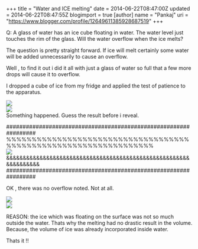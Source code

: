 +++
title = "Water and ICE melting"
date = 2014-06-22T08:47:00Z
updated = 2014-06-22T08:47:55Z
blogimport = true 
[author]
	name = "Pankaj"
	uri = "https://www.blogger.com/profile/12649611385928687519"
+++
   
Q: A glass of water has an ice cube floating in water. The water level just touches the rim of the glass. Will the water overflow when the ice melts?  
  
The question is pretty straight forward. If ice will melt certainly some water will be added unnecessarily to cause an overflow.  
  
Well , to find it out i did it all with just a glass of water so full that a few more drops will cause it to overflow.  
  
I dropped a cube of ice from my fridge and applied the test of patience to the apparatus.  
  
[![](http://2.bp.blogspot.com/-lsXZm9St7f8/U6b5vVfdeWI/AAAAAAAAFM0/YYNt3WA7T-g/s1600/withIce1.jpg)](http://2.bp.blogspot.com/-lsXZm9St7f8/U6b5vVfdeWI/AAAAAAAAFM0/YYNt3WA7T-g/s1600/withIce1.jpg)  
[![](http://1.bp.blogspot.com/-zSPyhwLfKWo/U6b5vVLmLcI/AAAAAAAAFM8/AjaKsAo_id4/s1600/withIce2.jpg)](http://1.bp.blogspot.com/-zSPyhwLfKWo/U6b5vVLmLcI/AAAAAAAAFM8/AjaKsAo_id4/s1600/withIce2.jpg)  
Something happened. Guess the result before i reveal.  
  
#################################################################  
%%%%%%%%%%%%%%%%%%%%%%%%%%%%%%%%%%%%%%%%%%%%%%%%%%%%%%%%%%%%%%%%%  
[![](http://3.bp.blogspot.com/-TQwPVwdZMs8/U6b6maXdabI/AAAAAAAAFNQ/Hy9IhG1n6o0/s1600/withIceMelting.jpg)](http://3.bp.blogspot.com/-TQwPVwdZMs8/U6b6maXdabI/AAAAAAAAFNQ/Hy9IhG1n6o0/s1600/withIceMelting.jpg)  
&&&&&&&&&&&&&&&&&&&&&&&&&&&&&&&&&&&&&&&&&&&&&&&&&&&&&&&&&&&&&&&&&  
#################################################################  
  
OK , there was no overflow noted. Not at all.  
  
[![](http://4.bp.blogspot.com/-BPeP_x08zuA/U6b6cqfLCfI/AAAAAAAAFNE/66cbYMi3SsE/s1600/withIceMelted2.jpg)](http://4.bp.blogspot.com/-BPeP_x08zuA/U6b6cqfLCfI/AAAAAAAAFNE/66cbYMi3SsE/s1600/withIceMelted2.jpg)  
[![](http://2.bp.blogspot.com/-_NuvWO0Ku8k/U6b6cmQwAGI/AAAAAAAAFNA/9mG1C38putA/s1600/withIceMelted1.jpg)](http://2.bp.blogspot.com/-_NuvWO0Ku8k/U6b6cmQwAGI/AAAAAAAAFNA/9mG1C38putA/s1600/withIceMelted1.jpg)  
  
REASON: the ice which was floating on the surface was not so much outside the water. Thats why the melting had no drastic result in the volume.  
Because, the volume of ice was already incorporated inside water.   
  
Thats it !! 